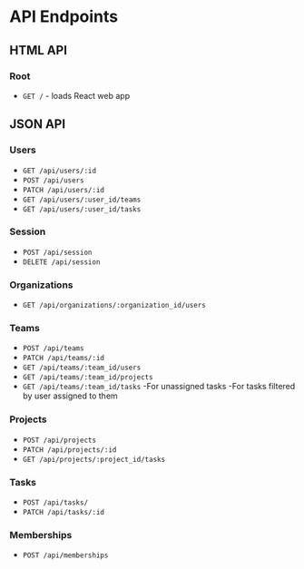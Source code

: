 # API Endpoints

## HTML API

### Root

- `GET /` - loads React web app

## JSON API

### Users
- `GET /api/users/:id`
- `POST /api/users`
- `PATCH /api/users/:id`
- `GET /api/users/:user_id/teams`
- `GET /api/users/:user_id/tasks`

### Session
- `POST /api/session`
- `DELETE /api/session`

### Organizations
- `GET /api/organizations/:organization_id/users`

### Teams
- `POST /api/teams`
- `PATCH /api/teams/:id`
- `GET /api/teams/:team_id/users`
- `GET /api/teams/:team_id/projects`
- `GET /api/teams/:team_id/tasks`
  -For unassigned tasks
  -For tasks filtered by user assigned to them

### Projects
- `POST /api/projects`
- `PATCH /api/projects/:id`
- `GET /api/projects/:project_id/tasks`

### Tasks
- `POST /api/tasks/`
- `PATCH /api/tasks/:id`

### Memberships
- `POST /api/memberships`
